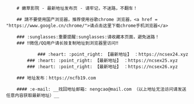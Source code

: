         # 嫩草影院 - 最新地址发布页 - 请牢记，不迷路，不翻车！

        ## 請不要使用国产浏览器，推荐使用谷歌chrome 浏览器，<a href = "https://www.google.cn/chrome/">请点击这里下载chrome手机浏览器</a>

        ### :sunglasses:重要提醒:sunglasses:请收藏本页面，避免迷路！
        ### ‼️微信/QQ用户请长按复制地址到浏览器里访问‼️

                ### :heart: :point_right: 【最新地址】 ：https://ncsex24.xyz
            ### :heart: :point_right: 【最新地址】 ：https://ncsex25.xyz
            ### :heart: :point_right: 【最新地址】 ：https://ncsex26.xyz
    
        ### 地址发布：https://ncfb19.com

        #### :e-mail: __找回地址邮箱: nengcao@mail.com （以上地址无法访问请发送任意内容获取最新地址）__
    